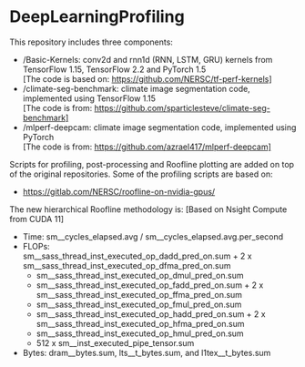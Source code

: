 # DeepLearningProfiling

This repository includes three components:
- /Basic-Kernels: conv2d and rnn1d (RNN, LSTM, GRU) kernels from TensorFlow 1.15, TensorFlow 2.2 and PyTorch 1.5  
  [The code is based on: https://github.com/NERSC/tf-perf-kernels]
- /climate-seg-benchmark: climate image segmentation code, implemented using TensorFlow 1.15  
  [The code is from: https://github.com/sparticlesteve/climate-seg-benchmark]
- /mlperf-deepcam: climate image segmentation code, implemented using PyTorch  
  [The code is from: https://github.com/azrael417/mlperf-deepcam]

Scripts for profiling, post-processing and Roofline plotting are added on top of the original repositories. Some of the profiling scripts are based on:
- https://gitlab.com/NERSC/roofline-on-nvidia-gpus/

The new hierarchical Roofline methodology is: [Based on Nsight Compute from CUDA 11]
- Time: sm__cycles_elapsed.avg / sm__cycles_elapsed.avg.per_second
- FLOPs:  
  sm__sass_thread_inst_executed_op_dadd_pred_on.sum + 2 x sm__sass_thread_inst_executed_op_dfma_pred_on.sum  
  + sm__sass_thread_inst_executed_op_dmul_pred_on.sum  
  + sm__sass_thread_inst_executed_op_fadd_pred_on.sum + 2 x sm__sass_thread_inst_executed_op_ffma_pred_on.sum  
  + sm__sass_thread_inst_executed_op_fmul_pred_on.sum  
  + sm__sass_thread_inst_executed_op_hadd_pred_on.sum + 2 x sm__sass_thread_inst_executed_op_hfma_pred_on.sum  
  + sm__sass_thread_inst_executed_op_hmul_pred_on.sum  
  + 512 x sm__inst_executed_pipe_tensor.sum
- Bytes: dram__bytes.sum, lts__t_bytes.sum, and l1tex__t_bytes.sum
